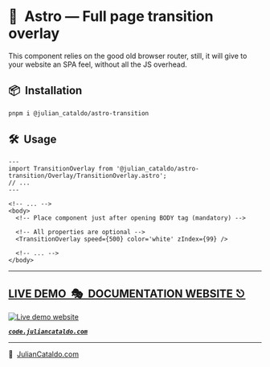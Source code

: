 # 🚀  Astro — Full page transition overlay

This component relies on the good old browser router, still, it will give to
your website an SPA feel, without all the JS overhead.

<!-- ## Demo

https://user-images.githubusercontent.com/603498/174424456-edce69a7-adef-4e59-b2d8-cfc22414b8a4.mp4 -->

## 📦  Installation

```sh
pnpm i @julian_cataldo/astro-transition
```

## 🛠  Usage

```astro
---
import TransitionOverlay from '@julian_cataldo/astro-transition/Overlay/TransitionOverlay.astro';
// ...
---
```

```astro
<!-- ... -->
<body>
  <!-- Place component just after opening BODY tag (mandatory) -->

  <!-- All properties are optional -->
  <TransitionOverlay speed={500} color='white' zIndex={99} />

  <!-- ... -->
</body>
```

<div class="git-footer">

---

## [LIVE DEMO  🎭  DOCUMENTATION WEBSITE ⎋](https://code.juliancataldo.com/)

[![Live demo website](https://code.juliancataldo.com/poster.png)](https://code.juliancataldo.com)

**_[`code.juliancataldo.com`](https://code.juliancataldo.com/)_**

---

🔗  [JulianCataldo.com](https://www.juliancataldo.com/)

</div>

